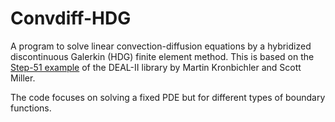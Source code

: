 Convdiff-HDG
============

A program to solve linear convection-diffusion equations by a hybridized discontinuous Galerkin (HDG) finite element method. This is based on the [Step-51 example](https://dealii.org/current/doxygen/deal.II/step_51.html) of the DEAL-II library by Martin Kronbichler and Scott Miller.

The code focuses on solving a fixed PDE but for different types of boundary functions.
